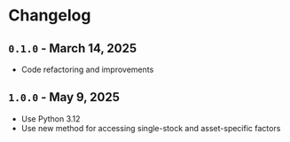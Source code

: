 # Changelog
## `0.1.0` - March 14, 2025
* Code refactoring and improvements

## `1.0.0` - May 9, 2025
* Use Python 3.12
* Use new method for accessing single-stock and asset-specific factors
